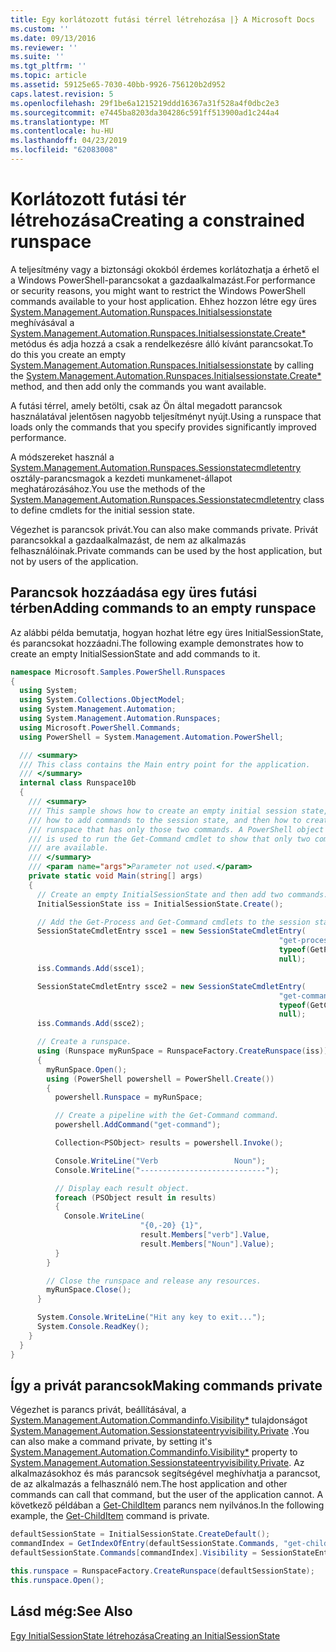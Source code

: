 ```yaml
---
title: Egy korlátozott futási térrel létrehozása |} A Microsoft Docs
ms.custom: ''
ms.date: 09/13/2016
ms.reviewer: ''
ms.suite: ''
ms.tgt_pltfrm: ''
ms.topic: article
ms.assetid: 59125e65-7030-40bb-9926-756120b2d952
caps.latest.revision: 5
ms.openlocfilehash: 29f1be6a1215219ddd16367a31f528a4f0dbc2e3
ms.sourcegitcommit: e7445ba8203da304286c591ff513900ad1c244a4
ms.translationtype: MT
ms.contentlocale: hu-HU
ms.lasthandoff: 04/23/2019
ms.locfileid: "62083008"
---
```

# <a name="creating-a-constrained-runspace"></a><span data-ttu-id="d7a96-102">Korlátozott futási tér létrehozása</span><span class="sxs-lookup"><span data-stu-id="d7a96-102">Creating a constrained runspace</span></span>

<span data-ttu-id="d7a96-103">A teljesítmény vagy a biztonsági okokból érdemes korlátozhatja a érhető el a Windows PowerShell-parancsokat a gazdaalkalmazást.</span><span class="sxs-lookup"><span data-stu-id="d7a96-103">For performance or security reasons, you might want to restrict the Windows PowerShell commands available to your host application.</span></span> <span data-ttu-id="d7a96-104">Ehhez hozzon létre egy üres [System.Management.Automation.Runspaces.Initialsessionstate](/dotnet/api/System.Management.Automation.Runspaces.InitialSessionState) meghívásával a [System.Management.Automation.Runspaces.Initialsessionstate.Create\*](/dotnet/api/System.Management.Automation.Runspaces.InitialSessionState.Create) metódus és adja hozzá a csak a rendelkezésre álló kívánt parancsokat.</span><span class="sxs-lookup"><span data-stu-id="d7a96-104">To do this you create an empty [System.Management.Automation.Runspaces.Initialsessionstate](/dotnet/api/System.Management.Automation.Runspaces.InitialSessionState) by calling the [System.Management.Automation.Runspaces.Initialsessionstate.Create\*](/dotnet/api/System.Management.Automation.Runspaces.InitialSessionState.Create) method, and then add only the commands you want available.</span></span>

 <span data-ttu-id="d7a96-105">A futási térrel, amely betölti, csak az Ön által megadott parancsok használatával jelentősen nagyobb teljesítményt nyújt.</span><span class="sxs-lookup"><span data-stu-id="d7a96-105">Using a runspace that loads only the commands that you specify provides significantly improved performance.</span></span>

 <span data-ttu-id="d7a96-106">A módszereket használ a [System.Management.Automation.Runspaces.Sessionstatecmdletentry](/dotnet/api/System.Management.Automation.Runspaces.SessionStateCmdletEntry) osztály-parancsmagok a kezdeti munkamenet-állapot meghatározásához.</span><span class="sxs-lookup"><span data-stu-id="d7a96-106">You use the methods of the [System.Management.Automation.Runspaces.Sessionstatecmdletentry](/dotnet/api/System.Management.Automation.Runspaces.SessionStateCmdletEntry) class to define cmdlets for the initial session state.</span></span>

 <span data-ttu-id="d7a96-107">Végezhet is parancsok privát.</span><span class="sxs-lookup"><span data-stu-id="d7a96-107">You can also make commands private.</span></span> <span data-ttu-id="d7a96-108">Privát parancsokkal a gazdaalkalmazást, de nem az alkalmazás felhasználóinak.</span><span class="sxs-lookup"><span data-stu-id="d7a96-108">Private commands can be used by the host application, but not by users of the application.</span></span>

## <a name="adding-commands-to-an-empty-runspace"></a><span data-ttu-id="d7a96-109">Parancsok hozzáadása egy üres futási térben</span><span class="sxs-lookup"><span data-stu-id="d7a96-109">Adding commands to an empty runspace</span></span>

 <span data-ttu-id="d7a96-110">Az alábbi példa bemutatja, hogyan hozhat létre egy üres InitialSessionState, és parancsokat hozzáadni.</span><span class="sxs-lookup"><span data-stu-id="d7a96-110">The following example demonstrates how to create an empty InitialSessionState and add commands to it.</span></span>

```csharp
namespace Microsoft.Samples.PowerShell.Runspaces
{
  using System;
  using System.Collections.ObjectModel;
  using System.Management.Automation;
  using System.Management.Automation.Runspaces;
  using Microsoft.PowerShell.Commands;
  using PowerShell = System.Management.Automation.PowerShell;

  /// <summary>
  /// This class contains the Main entry point for the application.
  /// </summary>
  internal class Runspace10b
  {
    /// <summary>
    /// This sample shows how to create an empty initial session state,
    /// how to add commands to the session state, and then how to create a
    /// runspace that has only those two commands. A PowerShell object
    /// is used to run the Get-Command cmdlet to show that only two commands
    /// are available.
    /// </summary>
    /// <param name="args">Parameter not used.</param>
    private static void Main(string[] args)
    {
      // Create an empty InitialSessionState and then add two commands.
      InitialSessionState iss = InitialSessionState.Create();

      // Add the Get-Process and Get-Command cmdlets to the session state.
      SessionStateCmdletEntry ssce1 = new SessionStateCmdletEntry(
                                                            "get-process",
                                                            typeof(GetProcessCommand),
                                                            null);
      iss.Commands.Add(ssce1);

      SessionStateCmdletEntry ssce2 = new SessionStateCmdletEntry(
                                                            "get-command",
                                                            typeof(GetCommandCommand),
                                                            null);
      iss.Commands.Add(ssce2);

      // Create a runspace.
      using (Runspace myRunSpace = RunspaceFactory.CreateRunspace(iss))
      {
        myRunSpace.Open();
        using (PowerShell powershell = PowerShell.Create())
        {
          powershell.Runspace = myRunSpace;

          // Create a pipeline with the Get-Command command.
          powershell.AddCommand("get-command");

          Collection<PSObject> results = powershell.Invoke();

          Console.WriteLine("Verb                 Noun");
          Console.WriteLine("----------------------------");

          // Display each result object.
          foreach (PSObject result in results)
          {
            Console.WriteLine(
                             "{0,-20} {1}",
                             result.Members["verb"].Value,
                             result.Members["Noun"].Value);
          }
        }

        // Close the runspace and release any resources.
        myRunSpace.Close();
      }

      System.Console.WriteLine("Hit any key to exit...");
      System.Console.ReadKey();
    }
  }
}
```

## <a name="making-commands-private"></a><span data-ttu-id="d7a96-111">Így a privát parancsok</span><span class="sxs-lookup"><span data-stu-id="d7a96-111">Making commands private</span></span>

 <span data-ttu-id="d7a96-112">Végezhet is parancs privát, beállításával, a [System.Management.Automation.Commandinfo.Visibility\*](/dotnet/api/System.Management.Automation.CommandInfo.Visibility) tulajdonságot [System.Management.Automation.Sessionstateentryvisibility.Private](/dotnet/api/System.Management.Automation.SessionStateEntryVisibility.Private) .</span><span class="sxs-lookup"><span data-stu-id="d7a96-112">You can also make a command private, by setting it's [System.Management.Automation.Commandinfo.Visibility\*](/dotnet/api/System.Management.Automation.CommandInfo.Visibility) property to [System.Management.Automation.Sessionstateentryvisibility.Private](/dotnet/api/System.Management.Automation.SessionStateEntryVisibility.Private).</span></span> <span data-ttu-id="d7a96-113">Az alkalmazásokhoz és más parancsok segítségével meghívhatja a parancsot, de az alkalmazás a felhasználó nem.</span><span class="sxs-lookup"><span data-stu-id="d7a96-113">The host application and other commands can call that command, but the user of the application cannot.</span></span> <span data-ttu-id="d7a96-114">A következő példában a [Get-ChildItem](/powershell/module/Microsoft.PowerShell.Management/Get-ChildItem) parancs nem nyilvános.</span><span class="sxs-lookup"><span data-stu-id="d7a96-114">In the following example, the [Get-ChildItem](/powershell/module/Microsoft.PowerShell.Management/Get-ChildItem) command is private.</span></span>

```csharp
defaultSessionState = InitialSessionState.CreateDefault();
commandIndex = GetIndexOfEntry(defaultSessionState.Commands, "get-childitem");
defaultSessionState.Commands[commandIndex].Visibility = SessionStateEntryVisibility.Private;

this.runspace = RunspaceFactory.CreateRunspace(defaultSessionState);
this.runspace.Open();
```

## <a name="see-also"></a><span data-ttu-id="d7a96-115">Lásd még:</span><span class="sxs-lookup"><span data-stu-id="d7a96-115">See Also</span></span>

 [<span data-ttu-id="d7a96-116">Egy InitialSessionState létrehozása</span><span class="sxs-lookup"><span data-stu-id="d7a96-116">Creating an InitialSessionState</span></span>](./creating-an-initialsessionstate.md)
